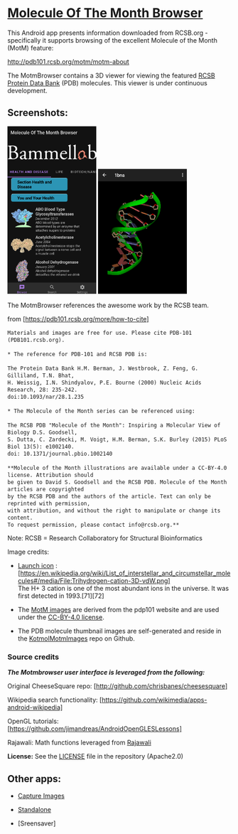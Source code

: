 # [Molecule Of The Month Browser](https://github.com/jimandreas/MotmBrowser#molecule-of-the-month-browser)

This Android app presents information downloaded from RCSB.org - specifically it
supports browsing of the excellent Molecule of the Month (MotM) feature:

http://pdb101.rcsb.org/motm/motm-about

The MotmBrowser contains a 3D viewer for viewing the featured [RCSB Protein Data Bank] (PDB) molecules.
This viewer is under continuous development.

Screenshots:
------------

<img src="docs/screenshots/startup_screencap.PNG" width = 200>
<img src="docs/screenshots/1bna_screencap.PNG" width = 200>

The MotmBrowser references the awesome work by the RCSB team.

from [https://pdb101.rcsb.org/more/how-to-cite]

```
Materials and images are free for use. Please cite PDB-101 (PDB101.rcsb.org).

* The reference for PDB-101 and RCSB PDB is:

The Protein Data Bank H.M. Berman, J. Westbrook, Z. Feng, G. Gilliland, T.N. Bhat,
H. Weissig, I.N. Shindyalov, P.E. Bourne (2000) Nucleic Acids Research, 28: 235-242.
doi:10.1093/nar/28.1.235

* The Molecule of the Month series can be referenced using:

The RCSB PDB "Molecule of the Month": Inspiring a Molecular View of Biology D.S. Goodsell,
S. Dutta, C. Zardecki, M. Voigt, H.M. Berman, S.K. Burley (2015) PLoS Biol 13(5): e1002140.
doi: 10.1371/journal.pbio.1002140

**Molecule of the Month illustrations are available under a CC-BY-4.0 license. Attribution should
be given to David S. Goodsell and the RCSB PDB. Molecule of the Month articles are copyrighted
by the RCSB PDB and the authors of the article. Text can only be reprinted with permission,
with attribution, and without the right to manipulate or change its content.
To request permission, please contact info@rcsb.org.**
```

Note: RCSB = Research Collaboratory for Structural Bioinformatics

Image credits:<br>

* [Launch icon] :  <br>
    [https://en.wikipedia.org/wiki/List_of_interstellar_and_circumstellar_molecules#/media/File:Trihydrogen-cation-3D-vdW.png]<br>
The H+ 3 cation is one of the most abundant ions in the universe. It was first detected in 1993.[71][72]

* The [MotM images] are derived from the pdp101 website and are used under the [CC-BY-4.0 license].

* The PDB molecule thumbnail images are self-generated and reside in the [KotmolMotmImages] repo on Github.

### Source credits

<b><i>The Motmbrowser user interface is leveraged from the following:</i></b><br>

Original CheeseSquare repo: [http://github.com/chrisbanes/cheesesquare]

Wikipedia search functionality: [https://github.com/wikimedia/apps-android-wikipedia]

OpenGL tutorials: [https://github.com/jimandreas/AndroidOpenGLESLessons]

Rajawali: Math functions leveraged from [Rajawali]

<b> License:</b> See the [LICENSE] file in the repository (Apache2.0)

[Launch icon]:http://commons.wikimedia.org/wiki/File:Trihydrogen-cation-3D-vdW.png
[LICENSE]:LICENSE

[MotM images]:https://pdb101.rcsb.org/motm/motm-image-download

[CC-BY-4.0 license]:https://creativecommons.org/licenses/by/4.0/

[RCSB Protein Data Bank]:http://www.rcsb.org/

[Rajawali]:https://github.com/Rajawali/Rajawali

[KotmolMotmImages]:https://github.com/kotmol/KotmolMotmImages

## Other apps:

* [Capture Images]

* [Standalone]

* [Sreensaver]

[Capture Images]:README-captureimages.md
[Standalone]:README-standalone.md
[Screensaver]:README-screensaver.md

